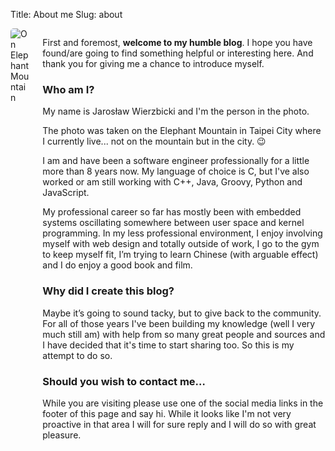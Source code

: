 Title: About me
Slug: about

<div class="columns">
<div class="column is-one-quarter has-text-centered">
<img src="{attach}images/about_picture.jpg" alt="On Elephant Mountain"
     style="border-radius: 5px;">
</div>

<div class="column">
<div class="content">

<p>First and foremost, <strong>welcome to my humble blog</strong>. I hope you
have found/are going to find something helpful or interesting here. And thank
you for giving me a chance to introduce myself.</p>

<h3>Who am I?</h3>

<p>My name is Jarosław Wierzbicki and I'm the person in the photo.</p>

<p>The photo was taken on the Elephant Mountain in Taipei City where I currently
live... not on the mountain but in the city. 😉</p>

<p>I am and have been a software engineer professionally for a little more
than 8 years now. My language of choice is C, but I've also worked or am still
working with C++, Java, Groovy, Python and JavaScript.</p>

<p>My professional career so far has mostly been with embedded systems
oscillating somewhere between user space and kernel programming. In my less
professional environment, I enjoy involving myself with web design and totally
outside of work, I go to the gym to keep myself fit, I’m trying to learn Chinese
(with arguable effect) and I do enjoy a good book and film.</p>

<h3>Why did I create this blog?</h3>

<p>Maybe it’s going to sound tacky, but to give back to the community. For all
of those years I've been building my knowledge (well I very much still am) with
help from so many great people and sources and I have decided that it's time to
start sharing too. So this is my attempt to do so.</p>

<h3>Should you wish to contact me…</h3>

<p>While you are visiting please use one of the social media links in the footer
of this page and say hi. While it looks like I'm not very proactive in that area
I will for sure reply and I will do so with great pleasure.</p>

</div>
</div>
</div>
